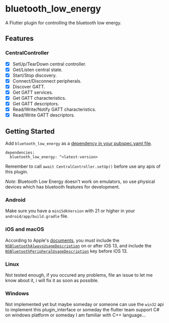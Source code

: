 # bluetooth_low_energy

A Flutter plugin for controlling the bluetooth low energy.

## Features

### CentralController

- [x] SetUp/TearDown central controller.
- [x] Get/Listen central state.
- [x] Start/Stop discovery.
- [x] Connect/Disconnect peripherals.
- [x] Discover GATT.
- [x] Get GATT services.
- [x] Get GATT characteristics.
- [x] Get GATT descriptors.
- [x] Read/Write/Notify GATT characteristics.
- [x] Read/Write GATT descriptors.

## Getting Started

Add `bluetooth_low_energy` as a [dependency in your pubspec.yaml file](https://flutter.dev/using-packages/).

```
dependencies:
  bluetooth_low_energy: ^<latest-version>
```

Remember to call `await CentralController.setUp()` before use any apis of this plugin.

*Note*: Bluetooth Low Energy doesn't work on emulators, so use physical devices which has bluetooth features for development.

### Android

Make sure you have a `miniSdkVersion` with 21 or higher in your `android/app/build.gradle` file.

### iOS and macOS

According to Apple's [documents](https://developer.apple.com/documentation/corebluetooth/), you must include the [`NSBluetoothAlwaysUsageDescription`](https://developer.apple.com/documentation/bundleresources/information_property_list/nsbluetoothalwaysusagedescription) on or after iOS 13, and include the [`NSBluetoothPeripheralUsageDescription`](https://developer.apple.com/documentation/bundleresources/information_property_list/nsbluetoothperipheralusagedescription) key before iOS 13.

### Linux

Not tested enough, if you occured any problems, file an issue to let me know about it, i will fix it as soon as possible.

### Windows

Not implemented yet but maybe someday or someone can use the `win32` api to implement this plugin_interface or someday the flutter team support C# on windows platform or someday I am familiar with C++ language...